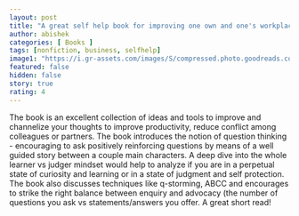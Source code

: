 ```yaml
---
layout: post
title: "A great self help book for improving one own and one's workplace productivity"
author: abishek
categories: [ Books ]
tags: [nonfiction, business, selfhelp]
image1: "https://i.gr-assets.com/images/S/compressed.photo.goodreads.com/books/1328747566l/6665149.jpg"
featured: false
hidden: false
story: true
rating: 4
---
```


The book is an excellent collection of ideas and tools to improve and channelize your thoughts to improve productivity, reduce conflict among colleagues or partners. The book introduces the notion of question thinking - encouraging to ask positively reinforcing questions by means of a well guided story between a couple main characters. A deep dive into the whole learner vs judger mindset would help to analyze if you are in a perpetual state of curiosity and learning or in a state of judgment and self protection. The book also discusses techniques like q-storming, ABCC and encourages to strike the right balance between enquiry and advocacy (the number of questions you ask vs statements/answers you offer. A great short read!